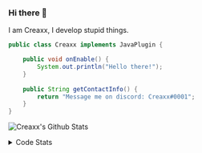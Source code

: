 ### Hi there 👋

I am Creaxx, I develop stupid things. 

```java
public class Creaxx implements JavaPlugin {

    public void onEnable() {
        System.out.println("Hello there!");
    }
    
    public String getContactInfo() {
        return "Message me on discord: Creaxx#0001";
    }
}
```

![Creaxx's Github Stats](https://github-readme-stats.vercel.app/api?username=CreaxxOG&show_icons=true&theme=dark&count_private=true)

<details>
  <summary>Code Stats</summary>

<!--START_SECTION:waka-->
![Code Time](http://img.shields.io/badge/Code%20Time-1%2C141%20hrs%2046%20mins-blue)

![Lines of code](https://img.shields.io/badge/From%20Hello%20World%20I%27ve%20Written-551.1%20thousand%20lines%20of%20code-blue)

**🐱 My GitHub Data** 

> 📦 66.2 kB Used in GitHub's Storage 
 > 
> 🏆 871 Contributions in the Year 2023
 > 
> 🚫 Not Opted to Hire
 > 
> 📜 4 Public Repositories 
 > 
> 🔑 2 Private Repositories 
 > 
**I'm an Early 🐤** 

```text
🌞 Morning                256 commits         ██░░░░░░░░░░░░░░░░░░░░░░░   07.10 % 
🌆 Daytime                1583 commits        ███████████░░░░░░░░░░░░░░   43.87 % 
🌃 Evening                1714 commits        ████████████░░░░░░░░░░░░░   47.51 % 
🌙 Night                  55 commits          ░░░░░░░░░░░░░░░░░░░░░░░░░   01.52 % 
```
📅 **I'm Most Productive on Saturday** 

```text
Monday                   419 commits         ███░░░░░░░░░░░░░░░░░░░░░░   11.61 % 
Tuesday                  469 commits         ███░░░░░░░░░░░░░░░░░░░░░░   13.00 % 
Wednesday                503 commits         ███░░░░░░░░░░░░░░░░░░░░░░   13.94 % 
Thursday                 584 commits         ████░░░░░░░░░░░░░░░░░░░░░   16.19 % 
Friday                   340 commits         ██░░░░░░░░░░░░░░░░░░░░░░░   09.42 % 
Saturday                 666 commits         █████░░░░░░░░░░░░░░░░░░░░   18.46 % 
Sunday                   627 commits         ████░░░░░░░░░░░░░░░░░░░░░   17.38 % 
```


📊 **This Week I Spent My Time On** 

```text
💬 Programming Languages: 
Java                     3 hrs 24 mins       ████████████████████████░   96.35 % 
XML                      5 mins              █░░░░░░░░░░░░░░░░░░░░░░░░   02.76 % 
YAML                     1 min               ░░░░░░░░░░░░░░░░░░░░░░░░░   00.89 % 
Markdown                 0 secs              ░░░░░░░░░░░░░░░░░░░░░░░░░   00.00 % 

🔥 Editors: 
IntelliJ                 3 hrs 32 mins       █████████████████████████   100.00 % 
```

**I Mostly Code in Java** 

```text
Java                     50 repos            ████████████████████░░░░░   81.97 % 
Kotlin                   8 repos             ███░░░░░░░░░░░░░░░░░░░░░░   13.11 % 
TypeScript               2 repos             █░░░░░░░░░░░░░░░░░░░░░░░░   03.28 % 
EJS                      1 repo              ░░░░░░░░░░░░░░░░░░░░░░░░░   01.64 % 
```




 Last Updated on 23/03/2023 12:39:16 UTC
<!--END_SECTION:waka-->
</details>
